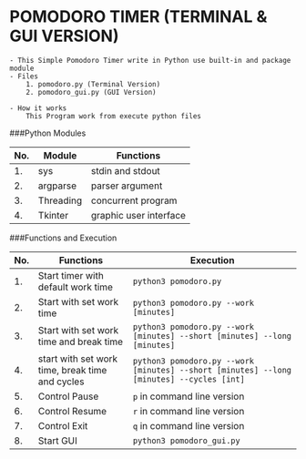 # POMODORO TIMER (TERMINAL & GUI VERSION)
    - This Simple Pomodoro Timer write in Python use built-in and package module 
    - Files 
        1. pomodoro.py (Terminal Version)
        2. pomodoro_gui.py (GUI Version)

    - How it works 
        This Program work from execute python files 

###Python Modules

   
| No. | Module | Functions           |
|-----|--------|----------------------|
| 1.  | sys    | stdin and stdout |
| 2.  | argparse | parser argument |
| 3.  | Threading | concurrent program |
| 4.  | Tkinter | graphic user interface |


###Functions and Execution

    
| No. | Functions | Execution |
|-----|-----------|-----------|
| 1.  | Start timer with default work time | ```python3 pomodoro.py ```|
| 2.  | Start with set work time | ```python3 pomodoro.py --work [minutes]``` |
| 3.  | Start with set work time and break time | ```python3 pomodoro.py --work [minutes] --short [minutes] --long [minutes]``` |
| 4.  | start with set work time, break time and cycles |```python3 pomodoro.py --work [minutes] --short [minutes] --long [minutes] --cycles [int]``` |
| 5.  | Control Pause | ```p``` in command line version |
| 6.  | Control Resume | ```r``` in command line version|
| 7.  | Control Exit | ```q``` in command line version|
| 8.  | Start GUI | ```python3 pomodoro_gui.py``` |




